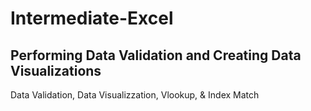 # Intermediate-Excel
## Performing Data Validation and Creating Data Visualizations
Data Validation, Data Visualizzation, Vlookup, & Index Match
